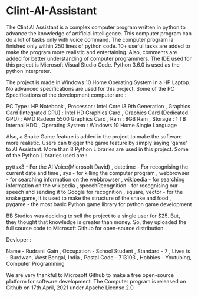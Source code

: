# Clint-AI-Assistant

The Clint AI Assistant is a complex computer program written in python to advance the knowledge of artificial intelligence. This computer program can do a lot of tasks only with voice command. The computer program ia finished only within 250 lines of python code. 10+ useful tasks are added to make the program more realistic and entertaining. Also, comments are added for better understanding of computer programmers. The IDE used for this project is Microsoft Visual Studio Code. Python 3.6.0 is used as the python interpreter.

The project is made in Windows 10 Home Operating System in a HP Laptop. No advanced specifications are used for this project. Some of the PC Specifications of the development computer are :

PC Type : HP Notebook
  , Processor : Intel Core i3 9th Generation
  , Graphics Card (Integrated GPU) : Intel HD Graphics Card
  , Graphics Card (Dedicated GPU) : AMD Radeon 5500 Graphics Card
  , Ram : 8GB Ram
  , Storage : 1 TB Internal HDD
  , Operating System : Windows 10 Home Single Language

Also, a Snake Game feature is added in the project to make the software more realistic. Users can trigger the game feature by simply saying 'game' to AI Assistant. More than 8 Python Libraries are used in this project. Some of the Python Libraries used are :

pyttsx3 - For the AI Voice(Microsoft David)
  , datetime - For recognising the current date and time
  , sys - for killing the computer program
  , webbrowser - for searching information on the webbrowser
  , wikipedia - for searching information on the wikipedia
  , speechRecognition - for recognising our speech and sending it to Google for recognition
  , square, vector - for the snake game, it is used to make the structure of the snake and food
  , pygame - the most basic Python game library for python game development

BB Studios was deciding to sell the project to a single user for $25. But, they thought that knowledge is greater than money. So, they uploaded the full source code to Microsoft Github for open-source distribution.

Devloper :

Name - Rudranil Gain
  , Occupation - School Student
  , Standard - 7
  , Lives is - Burdwan, West Bengal, India
  , Postal Code - 713103
  , Hobbies - Youtubing, Computer Programming

We are very thankful to Microsoft Github to make a free open-source platform for software development. The Computer program is released on Github on 17th April, 2021 under Apache License 2.0
